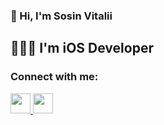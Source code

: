 ### 👋 Hi, I'm Sosin Vitalii

## 👨🏻‍💻 I'm iOS Developer

### Connect with me:
<div id="badges">
<a href="https://www.linkedin.com/in/v1tas">
    <img width="32px" src="https://img.icons8.com/external-justicon-flat-justicon/64/000000/external-linkedin-social-media-justicon-flat-justicon.png"/>
</a>
  
<a href="https://t.me/V1taS"> 
  <img width="32px" src="https://img.icons8.com/color/48/000000/telegram-app--v1.png"/>
</a>
